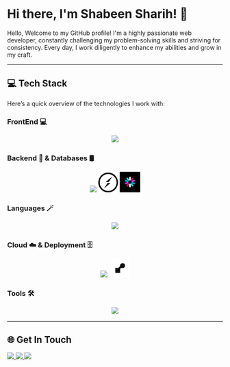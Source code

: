# Hi there, I'm Shabeen Sharih! 👋

Hello, Welcome to my GitHub profile! I'm a highly passionate web developer, constantly challenging my problem-solving skills and striving for consistency. Every day, I work diligently to enhance my abilities and grow in my craft.

---

## 💻 Tech Stack

Here’s a quick overview of the technologies I work with:


### FrontEnd 💻
<p align="center">
  <img src="https://skillicons.dev/icons?i=html,css,next,react,vite,redux,tailwind,bootstrap" />
</p>

### Backend 🧠 & Databases 🛢️
<p align="center">
  <img src="https://skillicons.dev/icons?i=nodejs,express,firebase,mongodb,postgres,npm" />&nbsp;<img src="socket.io_logo.png" width="46" height="46" />&nbsp;<img src="icon.svg" width="48" height="48" />
</p>

### Languages 🪄
<p align="center">
  <img src="https://skillicons.dev/icons?i=js,ts" />
</p>

### Cloud ☁️ & Deployment 🗄️
<p align="center">
  <img src="https://skillicons.dev/icons?i=vercel,aws" />&nbsp;&nbsp;<img src="render_logo.png" width="44" height="44" />
</p>

### Tools 🛠️
<p align="center">
  <img src="https://skillicons.dev/icons?i=git,github,vscode,figma" />
</p>

---

## 🌐 Get In Touch
<a href="https://www.linkedin.com/in/shabeen-sharih/" target="_blank">
  <img src="https://skillicons.dev/icons?i=linkedin" />
</a>
<a href="mailto:shabeensharih@gmail.com" target="_blank">
  <img src="https://skillicons.dev/icons?i=gmail" />
</a>
<a href="https://www.instagram.com/shabinsharih/" target="_blank">
  <img src="https://skillicons.dev/icons?i=instagram" />
</a>

